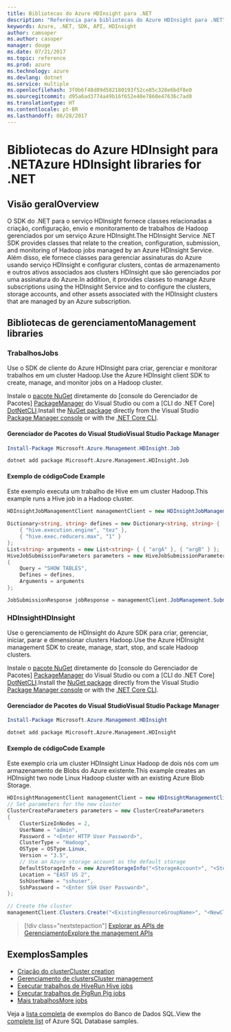 ```yaml
---
title: Bibliotecas do Azure HDInsight para .NET
description: "Referência para bibliotecas do Azure HDInsight para .NET"
keywords: Azure, .NET, SDK, API, HDInsight
author: camsoper
ms.author: casoper
manager: douge
ms.date: 07/21/2017
ms.topic: reference
ms.prod: azure
ms.technology: azure
ms.devlang: dotnet
ms.service: multiple
ms.openlocfilehash: 3f0b6f48d89d582180193f52ce85c328e6bdf8e0
ms.sourcegitcommit: d95a6ad3774a49b16f652e40e7860e47636c7ad0
ms.translationtype: HT
ms.contentlocale: pt-BR
ms.lasthandoff: 08/28/2017
---
```

# <a name="azure-hdinsight-libraries-for-net"></a><span data-ttu-id="8d7d5-104">Bibliotecas do Azure HDInsight para .NET</span><span class="sxs-lookup"><span data-stu-id="8d7d5-104">Azure HDInsight libraries for .NET</span></span>

## <a name="overview"></a><span data-ttu-id="8d7d5-105">Visão geral</span><span class="sxs-lookup"><span data-stu-id="8d7d5-105">Overview</span></span>

<span data-ttu-id="8d7d5-106">O SDK do .NET para o serviço HDInsight fornece classes relacionadas a criação, configuração, envio e monitoramento de trabalhos de Hadoop gerenciados por um serviço Azure HDInsight.</span><span class="sxs-lookup"><span data-stu-id="8d7d5-106">The HDInsight Service .NET SDK provides classes that relate to the creation, configuration, submission, and monitoring of Hadoop jobs managed by an Azure HDInsight Service.</span></span> <span data-ttu-id="8d7d5-107">Além disso, ele fornece classes para gerenciar assinaturas do Azure usando serviço HDInsight e configurar clusters, contas de armazenamento e outros ativos associados aos clusters HDInsight que são gerenciados por uma assinatura do Azure.</span><span class="sxs-lookup"><span data-stu-id="8d7d5-107">In addition, it provides classes to manage Azure subscriptions using the HDInsight Service and to configure the clusters, storage accounts, and other assets associated with the HDInsight clusters that are managed by an Azure subscription.</span></span>

## <a name="management-libraries"></a><span data-ttu-id="8d7d5-108">Bibliotecas de gerenciamento</span><span class="sxs-lookup"><span data-stu-id="8d7d5-108">Management libraries</span></span>

### <a name="jobs"></a><span data-ttu-id="8d7d5-109">Trabalhos</span><span class="sxs-lookup"><span data-stu-id="8d7d5-109">Jobs</span></span>

<span data-ttu-id="8d7d5-110">Use o SDK de cliente do Azure HDInsight para criar, gerenciar e monitorar trabalhos em um cluster Hadoop.</span><span class="sxs-lookup"><span data-stu-id="8d7d5-110">Use the Azure HDInsight client SDK to create, manage, and monitor jobs on a Hadoop cluster.</span></span> 

<span data-ttu-id="8d7d5-111">Instale o [pacote NuGet](https://www.nuget.org/packages/Microsoft.Azure.Management.HDInsight.Job) diretamente do [console do Gerenciador de Pacotes] [ PackageManager] do Visual Studio ou com a [CLI do .NET Core] [DotNetCLI].</span><span class="sxs-lookup"><span data-stu-id="8d7d5-111">Install the [NuGet package](https://www.nuget.org/packages/Microsoft.Azure.Management.HDInsight.Job) directly from the Visual Studio [Package Manager console][PackageManager] or with the [.NET Core CLI][DotNetCLI].</span></span>

#### <a name="visual-studio-package-manager"></a><span data-ttu-id="8d7d5-112">Gerenciador de Pacotes do Visual Studio</span><span class="sxs-lookup"><span data-stu-id="8d7d5-112">Visual Studio Package Manager</span></span>

```powershell
Install-Package Microsoft.Azure.Management.HDInsight.Job
```

```bash
dotnet add package Microsoft.Azure.Management.HDInsight.Job
```

#### <a name="code-example"></a><span data-ttu-id="8d7d5-113">Exemplo de código</span><span class="sxs-lookup"><span data-stu-id="8d7d5-113">Code Example</span></span>

<span data-ttu-id="8d7d5-114">Este exemplo executa um trabalho de Hive em um cluster Hadoop.</span><span class="sxs-lookup"><span data-stu-id="8d7d5-114">This example runs a Hive job in a Hadoop cluster.</span></span>

```csharp
HDInsightJobManagementClient managementClient = new HDInsightJobManagementClient(clusterUri, credentials);

Dictionary<string, string> defines = new Dictionary<string, string> {
    { "hive.execution.engine", "tez" },
    { "hive.exec.reducers.max", "1" }
};
List<string> arguments = new List<string> { { "argA" }, { "argB" } };
HiveJobSubmissionParameters parameters = new HiveJobSubmissionParameters
{
    Query = "SHOW TABLES",
    Defines = defines,
    Arguments = arguments
};

JobSubmissionResponse jobResponse = managementClient.JobManagement.SubmitHiveJob(parameters);
```

### <a name="hdinsight"></a><span data-ttu-id="8d7d5-115">HDInsight</span><span class="sxs-lookup"><span data-stu-id="8d7d5-115">HDInsight</span></span>

<span data-ttu-id="8d7d5-116">Use o gerenciamento de HDInsight do Azure SDK para criar, gerenciar, iniciar, parar e dimensionar clusters Hadoop.</span><span class="sxs-lookup"><span data-stu-id="8d7d5-116">Use the Azure HDInsight management SDK to create, manage, start, stop, and scale Hadoop clusters.</span></span>

<span data-ttu-id="8d7d5-117">Instale o [pacote NuGet](https://www.nuget.org/packages/Microsoft.Azure.Management.HDInsight) diretamente do [console do Gerenciador de Pacotes] [ PackageManager] do Visual Studio ou com a [CLI do .NET Core] [DotNetCLI].</span><span class="sxs-lookup"><span data-stu-id="8d7d5-117">Install the [NuGet package](https://www.nuget.org/packages/Microsoft.Azure.Management.HDInsight) directly from the Visual Studio [Package Manager console][PackageManager] or with the [.NET Core CLI][DotNetCLI].</span></span>

#### <a name="visual-studio-package-manager"></a><span data-ttu-id="8d7d5-118">Gerenciador de Pacotes do Visual Studio</span><span class="sxs-lookup"><span data-stu-id="8d7d5-118">Visual Studio Package Manager</span></span>

```powershell
Install-Package Microsoft.Azure.Management.HDInsight
```

```bash
dotnet add package Microsoft.Azure.Management.HDInsight
```

#### <a name="code-example"></a><span data-ttu-id="8d7d5-119">Exemplo de código</span><span class="sxs-lookup"><span data-stu-id="8d7d5-119">Code Example</span></span>

<span data-ttu-id="8d7d5-120">Este exemplo cria um cluster HDInsight Linux Hadoop de dois nós com um armazenamento de Blobs do Azure existente.</span><span class="sxs-lookup"><span data-stu-id="8d7d5-120">This example creates an HDInsight two node Linux Hadoop cluster with an existing Azure Blob Storage.</span></span>

```csharp
HDInsightManagementClient managementClient = new HDInsightManagementClient(authToken);
// Set parameters for the new cluster
ClusterCreateParameters parameters = new ClusterCreateParameters
{
    ClusterSizeInNodes = 2,
    UserName = "admin",
    Password = "<Enter HTTP User Password>",
    ClusterType = "Hadoop",
    OSType = OSType.Linux,
    Version = "3.5",
    // Use an Azure storage account as the default storage
    DefaultStorageInfo = new AzureStorageInfo("<StorageAccount>", "<StorageKey>", "<BlobContainerName>"),
    Location = "EAST US 2",
    SshUserName = "sshuser",
    SshPassword = "<Enter SSH User Password>",
};

// Create the cluster
managementClient.Clusters.Create("<ExistingResourceGroupName>", "<NewClusterName>", parameters);
```

> [!div class="nextstepaction"]
> [<span data-ttu-id="8d7d5-121">Explorar as APIs de Gerenciamento</span><span class="sxs-lookup"><span data-stu-id="8d7d5-121">Explore the management APIs</span></span>](/dotnet/api/overview/azure/hdinsights/management)


## <a name="samples"></a><span data-ttu-id="8d7d5-122">Exemplos</span><span class="sxs-lookup"><span data-stu-id="8d7d5-122">Samples</span></span>

- [<span data-ttu-id="8d7d5-123">Criação do cluster</span><span class="sxs-lookup"><span data-stu-id="8d7d5-123">Cluster creation</span></span>](https://docs.microsoft.com/azure/hdinsight/hdinsight-hadoop-create-linux-clusters-dotnet-sdk)
- [<span data-ttu-id="8d7d5-124">Gerenciamento de clusters</span><span class="sxs-lookup"><span data-stu-id="8d7d5-124">Cluster management</span></span>](https://docs.microsoft.com/azure/hdinsight/hdinsight-administer-use-dotnet-sdk)
- [<span data-ttu-id="8d7d5-125">Executar trabalhos de Hive</span><span class="sxs-lookup"><span data-stu-id="8d7d5-125">Run Hive jobs</span></span>](https://docs.microsoft.com/azure/hdinsight/hdinsight-hadoop-use-hive-dotnet-sdk)
- [<span data-ttu-id="8d7d5-126">Executar trabalhos de Pig</span><span class="sxs-lookup"><span data-stu-id="8d7d5-126">Run Pig jobs</span></span>](https://docs.microsoft.com/azure/hdinsight/hdinsight-hadoop-use-pig-dotnet-sdk)
- [<span data-ttu-id="8d7d5-127">Mais trabalhos</span><span class="sxs-lookup"><span data-stu-id="8d7d5-127">More jobs</span></span>](https://docs.microsoft.com/azure/hdinsight/hdinsight-submit-hadoop-jobs-programmatically)

<span data-ttu-id="8d7d5-128">Veja a [lista completa](https://azure.microsoft.com/resources/samples/?platform=dotnet&service=hdinsight) de exemplos do Banco de Dados SQL.</span><span class="sxs-lookup"><span data-stu-id="8d7d5-128">View the [complete list](https://azure.microsoft.com/resources/samples/?platform=dotnet&service=hdinsight) of Azure SQL Database samples.</span></span>

[PackageManager]: https://docs.microsoft.com/nuget/tools/package-manager-console
[DotNetCLI]: https://docs.microsoft.com/dotnet/core/tools/dotnet-add-package
